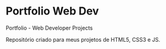 # Portfolio Web Dev
 Portfolio - Web Developer Projects

 Repositório criado para meus projetos de HTML5, CSS3 e JS.
